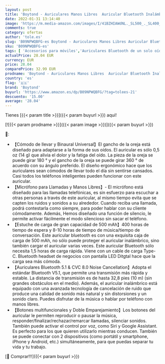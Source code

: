 ```yaml
---
layout: post
title: 'Boytond - Auriculares Manos Libres  Auricular Bluetooth Inalámbrico con Micrófono Incorporado Cancelación de Ruido Auricular con Caja de Carga LED para Conducir/Negocios/Oficina  Compatible con iPhone y Android'
date: 2022-01-31 13:14:40
image: 'https://m.media-amazon.com/images/I/41BZHIAWdNL._SL500_._SL400_.jpg'
comments: true
category: ofertas
author: 'tole.es'
slug: 'B09NPWQBFG-es Boytond - Auriculares Manos Libres Auricular Bluetooth...'
sku: 'B09NPWQBFG-es'
tags: [ 'Accesorios para móviles','Auriculares Bluetooth de un solo oído','Comunicación móvil y accesorios','Electrónica','boytond','iphone', ]
actualPrice: 28.04 EUR
currency: EUR
price: 28.04
comparePrice: 32.99 EUR
prodname: 'Boytond - Auriculares Manos Libres  Auricular Bluetooth Inalámbrico con Micrófono Incorporado Cancelación de Ruido Auricular con Caja de Carga LED para Conducir/Negocios/Oficina  Compatible con iPhone y Android'
country: 'es'
flag: '🇪🇸'
brand: 'Boytond'
buyurl: 'https://www.amazon.es/dp/B09NPWQBFG/?tag=tolees-21'
descuento: '15.00'
average: '28.04'
---
```


Tienes [{{< param title >}}]({{< param buyurl >}}) aqui!

[![{{< param prodname >}}]({{< param image >}})]({{< param buyurl >}})

🔎:

- 【Cómodo de llevar y Binaural Universal】El gancho de la oreja está diseñado para adaptarse a la forma de sus oídos. El auricular es sólo 0,5 oz (14 g) que alivia el dolor y la fatiga del oído. La pieza de la oreja se puede girar 180 ° y el gancho de la oreja se puede girar 360 ° de acuerdo con su ángulo preferido. El diseño ergonómico hace que los auriculares sean cómodos de llevar todo el día sin sentirse cansados. Casi todos los teléfonos inteligentes pueden funcionar con este auricular.
- 【Micrófono para Llamadas y Manos Libres】- El micrófono está diseñado para las llamadas telefónicas, es sin esfuerzo para escuchar a otras personas a través de este auricular, al mismo tiempo evita que se capten los ruidos y sonidos a su alrededor. Cuando reciba una llamada, podrá contestarla como siempre, para poder hablar con su cliente cómodamente. Además, Hemos diseñado una función de silencio, le permite activar fácilmente el modo silencioso sin sacar el teléfono.
- 【Estuche de carga de gran capacidad de 500 mAh】400 horas de tiempo de espera y 8-10 horas de tiempo de música/tiempo de conversación. Este auricular bluetooth es con una exquisita caja de carga de 500 mAh, no sólo puede proteger el auricular inalámbrico, sino también cargar el auricular varias veces. Este auricular Bluetooth sólo necesita 1,5 horas de carga rápida. Viene con un cable de carga Type-C. Bluetooth headset de negocios con pantalla LED Ditgtal hace que la carga sea más cómoda.
- 【Auriculares Bluetooth 5.1 & CVC 8.0 Noise Cancellation】Adopta el estándar Bluetooth V5.1, que permite una transmisión más rápida y estable. La distancia de transmisión es de hasta 32,8 pies (10 m) (sin grandes obstáculos en el medio). Además, el auricular inalámbrico está equipado con una avanzada tecnología de cancelación de ruido que produce una calidad de sonido más natural y sin distorsiones y un sonido claro. Puedes disfrutar de la música o hablar por teléfono con manos libres.
- 【Botones multifuncionales y Doble Emparejamiento】Los botones del auricular le permiten reproducir o pausar la música, responder/finalizar/rechazar/remarcar llamadas, silenciar sonidos. También puede activar el control por voz, como Siri y Google Assistant. Es perfecto para los que quieren utilizarlo mientras conducen. También se puede conectar con 2 dispositivos (como portátil y smartphone, iPhone y Android, etc.) simultáneamente, para que puedas separar tu vida y tu trabajo.

[🛒 Comprar!!!]({{< param buyurl >}})
